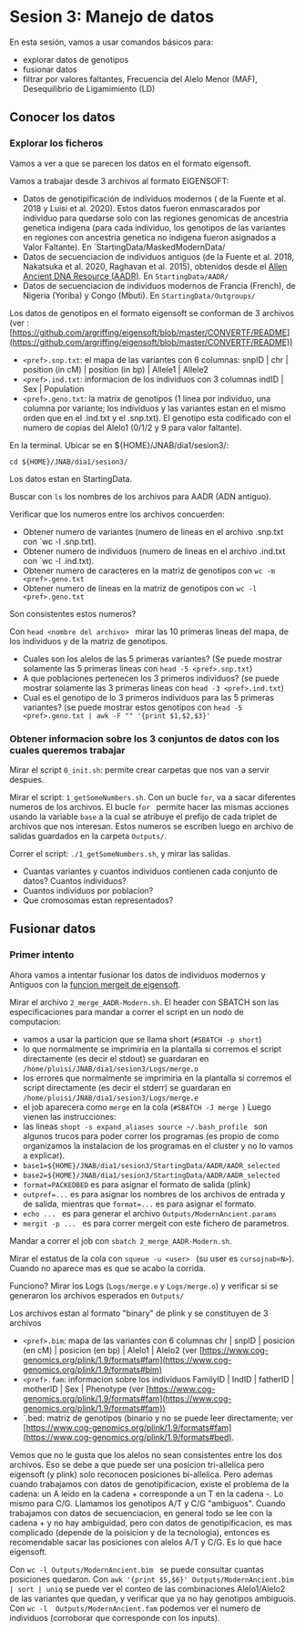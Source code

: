 # Sesion 3: Manejo de datos

En esta sesión, vamos a usar comandos básicos para:
- explorar datos de genotipos
- fusionar datos
- filtrar por valores faltantes, Frecuencia del Alelo Menor (MAF), Desequilibrio de Ligamimiento (LD)

## Conocer los datos

### Explorar los ficheros

Vamos a ver a que se parecen los datos en el formato eigensoft.

Vamos a trabajar desde 3 archivos al formato EIGENSOFT:
- Datos de genotipificación de individuos modernos ( de la Fuente et al. 2018 y Luisi et al. 2020). Estos datos fueron enmascarados por individuo para quedarse solo con las regiones genomicas de ancestria genetica indigena (para cada individuo, los genotipos de las variantes en regiones con ancestria genetica no indigena fueron asignados a Valor Faltante). En `StartingData/MaskedModernData/
- Datos de secuenciacion de individuos antiguos (de la Fuente et al. 2018, Nakatsuka et al. 2020, Raghavan et al. 2015), obtenidos desde el [Allen Ancient DNA Resource (AADR)](https://dataverse.harvard.edu/dataset.xhtml?persistentId=doi:10.7910/DVN/FFIDCW). En `StartingData/AADR/`
- Datos de secuenciacion de individuos modernos de Francia (French), de Nigeria (Yoriba) y Congo (Mbuti). En `StartingData/Outgroups/`

Los datos de genotipos en el formato eigensoft se conforman de 3 archivos (ver : [https://github.com/argriffing/eigensoft/blob/master/CONVERTF/README](https://github.com/argriffing/eigensoft/blob/master/CONVERTF/README)) 
- `<pref>.snp.txt`: el mapa de las variantes con 6 columnas: snpID | chr | position (in cM) | position (in bp) | Allele1 | Allele2
- `<pref>.ind.txt`: informacion de los individuos con 3 columnas indID | Sex | Population
- `<pref>.geno.txt`: la matrix de genotipos (1 linea por individuo, una columna por variante; los individuos y las variantes estan en el mismo orden que en el .ind.txt y el .snp.txt). El genotipo esta codificado con el numero de copias del Alelo1 (0/1/2 y 9 para valor faltante).

En la terminal. Ubicar se en ${HOME}/JNAB/dia1/sesion3/:

` cd ${HOME}/JNAB/dia1/sesion3/ `

Los datos estan en StartingData.

Buscar con `ls` los nombres de los archivos para AADR (ADN antiguo).

Verificar que los numeros entre los archivos concuerden:
- Obtener numero de variantes (numero de lineas en el archivo <pref>.snp.txt con `wc -l <pref>.snp.txt).
- Obtener numero de individuos (numero de lineas en el archivo <pref>.ind.txt con `wc  -l <pref>.ind.txt).
- Obtener numero de caracteres en la matriz de genotipos con `wc -m <pref>.geno.txt`
- Obtener numero de lineas en la matriz de genotipos con `wc -l <pref>.geno.txt`

Son consistentes estos numeros?

Con `head <nombre del archivo> ` mirar las 10 primeras lineas del mapa, de los individuos y de la matriz de genotipos.
- Cuales son los alelos de las 5 primeras variantes? (Se puede mostrar solamente las 5 primeras lineas con `head -5 <pref>.snp.txt`)
- A que poblaciones pertenecen los 3 primeros individuos? (se puede mostrar solamente las 3 primeras lineas con `head -3 <pref>.ind.txt`)
- Cual es el genotipo de lo 3 primeros individuos para las 5 primeras variantes? (se puede mostrar estos genotipos con `head -5 <pref>.geno.txt | awk -F "" '{print $1,$2,$3}' `

### Obtener informacion sobre los 3 conjuntos de datos con los cuales queremos trabajar

Mirar el script ` 0_init.sh `: permite crear carpetas que nos van a servir despues.  

Mirar el script: ` 1_getSomeNumbers.sh `. Con un bucle `for`, va a sacar diferentes numeros de los archivos. El bucle `for ` permite hacer las mismas acciones usando la variable `base` a la cual se atribuye el prefijo de cada triplet de archivos que nos interesan. Estos numeros se escriben luego en archivo de salidas guardados en la carpeta `Outputs/`.

Correr el script: ` ./1_getSomeNumbers.sh `, y mirar las salidas.
- Cuantas variantes y cuantos individuos contienen cada conjunto de datos? Cuantos individuos?
- Cuantos individuos por poblacion?
- Que cromosomas estan representados?


## Fusionar datos

### Primer intento
Ahora vamos a intentar fusionar los datos de individuos modernos y Antiguos con la [funcion mergeit de eigensoft](https://github.com/argriffing/eigensoft/blob/master/CONVERTF/README).

Mirar el archivo `2_merge_AADR-Modern.sh`.
El header con SBATCH son las especificaciones para mandar a correr el script en un nodo de computacion:
- vamos a usar la particion que se llama short (`#SBATCH -p short`)
- lo  que normalmente se imprimiria en la plantalla si corremos el script directamente (es decir el stdout) se guardaran en `/home/pluisi/JNAB/dia1/sesion3/Logs/merge.o`
- los errores que normalmente se imprimiria en la plantalla si corremos el script directamente (es decir el stderr) se guardaran en `/home/pluisi/JNAB/dia1/sesion3/Logs/merge.e`
- el job aparecera como `merge` en la cola (`#SBATCH -J merge `)
Luego vienen las instrucciones: 
- las lineas `shopt -s expand_aliases
source ~/.bash_profile ` son algunos trucos para poder correr los programas (es propio de como organizamos la instalacion de los programas en el cluster y no lo vamos a explicar).
- `base1=${HOME}/JNAB/dia1/sesion3/StartingData/AADR/AADR_selected`
- `base2=${HOME}/JNAB/dia1/sesion3/StartingData/AADR/AADR_selected`
- `format=PACKEDBED` es para asignar el formato de salida (plink)
- `outpref=...` es para asignar los nombres de los archivos de entrada y de salida, mientras que `format=...` es para asignar el formato.
- `echo ... ` es para generar el archivo `Outputs/ModernAncient.params `
- `mergit -p ... ` es para correr mergeit con este fichero de parametros.

Mandar a correr el job con `sbatch 2_merge_AADR-Modern.sh`.

Mirar el estatus de la cola con `squeue -u <user> ` (su user es `cursojnab<N>`). Cuando no aparece mas es que se acabo la corrida.

Funciono? Mirar los Logs (`Logs/merge.e` y `Logs/merge.o`) y verificar si se generaron los archivos esperados en `Outputs/`

Los archivos estan al formato "binary" de plink y se constituyen de 3 archivos
- `<pref>.bim`: mapa de las variantes con 6 columnas chr | snpID | posicion (en cM) | posicion (en bp) | Alelo1 | Alelo2 (ver [https://www.cog-genomics.org/plink/1.9/formats#fam](https://www.cog-genomics.org/plink/1.9/formats#bim)
- `<pref>.fam`: informacion sobre los individuos FamilyID | IndID |  fatherID |  motherID | Sex | Phenotype (ver [https://www.cog-genomics.org/plink/1.9/formats#fam](https://www.cog-genomics.org/plink/1.9/formats#fam))
- `<pref>.bed: matriz de genotipos (binario y no se puede leer directamente; ver [https://www.cog-genomics.org/plink/1.9/formats#fam](https://www.cog-genomics.org/plink/1.9/formats#bed).

 
Vemos que no le gusta que los alelos no sean consistentes entre los dos archivos. Eso se debe a que puede ser una posicion tri-allelica pero eigensoft (y plink) solo reconocen posiciones bi-allelica.
Pero ademas cuando trabajamos con datos de genotipificacion, existe el problema de la cadena: un A leido en la cadena + corresponde a un T en la cadena -. Lo mismo para C/G. Llamamos los genotipos A/T y C/G "ambiguos". Cuando trabajamos con datos de secuenciacion, en general todo se lee con la cadena + y no hay ambiguidad, pero con datos de genotipificacion, es mas complicado (depende de la poisicion y de la tecnologia), entonces es recomendable sacar las posiciones con alelos A/T y C/G. Es lo que hace eigensoft.

Con `wc -l Outputs/ModernAncient.bim ` se puede consultar cuantas posiciones quedaron.
Con ` awk '{print $5,$6}' Outputs/ModernAncient.bim | sort | uniq ` se puede ver el conteo de las combinaciones Alelo1/Alelo2 de las variantes que quedan, y verificar que ya no hay genotipos ambiguois.
Con ` wc -l  Outputs/ModernAncient.fam `  podemos ver el numero de individuos (corroborar que corresponde con los inputs).




 









 

